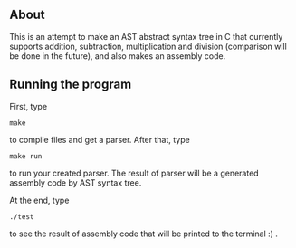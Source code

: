 ## About
This is an attempt to make an AST abstract syntax tree in C
that currently supports addition, subtraction, multiplication
and division (comparison will be done in the future), and also makes an assembly code.

## Running the program
First, type
```
make
```
to compile files and get a parser.
After that, type
```
make run
```
to run your created parser.
The result of parser will be a generated assembly code by AST syntax tree.

At the end, type
```
./test
```
to see the result of assembly code that will be printed to the terminal :) .

